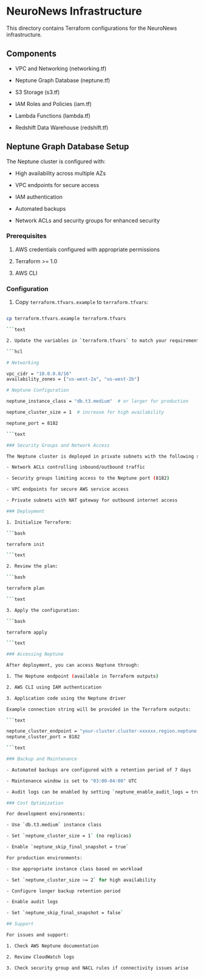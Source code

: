# NeuroNews Infrastructure

This directory contains Terraform configurations for the NeuroNews infrastructure.

## Components

- VPC and Networking (networking.tf)

- Neptune Graph Database (neptune.tf)

- S3 Storage (s3.tf)

- IAM Roles and Policies (iam.tf)

- Lambda Functions (lambda.tf)

- Redshift Data Warehouse (redshift.tf)

## Neptune Graph Database Setup

The Neptune cluster is configured with:

- High availability across multiple AZs

- VPC endpoints for secure access

- IAM authentication

- Automated backups

- Network ACLs and security groups for enhanced security

### Prerequisites

1. AWS credentials configured with appropriate permissions

2. Terraform >= 1.0

3. AWS CLI

### Configuration

1. Copy `terraform.tfvars.example` to `terraform.tfvars`:

```bash

cp terraform.tfvars.example terraform.tfvars

```text

2. Update the variables in `terraform.tfvars` to match your requirements:

```hcl

# Networking

vpc_cidr = "10.0.0.0/16"
availability_zones = ["us-west-2a", "us-west-2b"]

# Neptune Configuration

neptune_instance_class = "db.t3.medium"  # or larger for production

neptune_cluster_size = 1  # increase for high availability

neptune_port = 8182

```text

### Security Groups and Network Access

The Neptune cluster is deployed in private subnets with the following security measures:

- Network ACLs controlling inbound/outbound traffic

- Security groups limiting access to the Neptune port (8182)

- VPC endpoints for secure AWS service access

- Private subnets with NAT gateway for outbound internet access

### Deployment

1. Initialize Terraform:

```bash

terraform init

```text

2. Review the plan:

```bash

terraform plan

```text

3. Apply the configuration:

```bash

terraform apply

```text

### Accessing Neptune

After deployment, you can access Neptune through:

1. The Neptune endpoint (available in Terraform outputs)

2. AWS CLI using IAM authentication

3. Application code using the Neptune driver

Example connection string will be provided in the Terraform outputs:

```text

neptune_cluster_endpoint = "your-cluster.cluster-xxxxxx.region.neptune.amazonaws.com"
neptune_cluster_port = 8182

```text

### Backup and Maintenance

- Automated backups are configured with a retention period of 7 days

- Maintenance window is set to "03:00-04:00" UTC

- Audit logs can be enabled by setting `neptune_enable_audit_logs = true`

### Cost Optimization

For development environments:

- Use `db.t3.medium` instance class

- Set `neptune_cluster_size = 1` (no replicas)

- Enable `neptune_skip_final_snapshot = true`

For production environments:

- Use appropriate instance class based on workload

- Set `neptune_cluster_size >= 2` for high availability

- Configure longer backup retention period

- Enable audit logs

- Set `neptune_skip_final_snapshot = false`

## Support

For issues and support:

1. Check AWS Neptune documentation

2. Review CloudWatch logs

3. Check security group and NACL rules if connectivity issues arise

